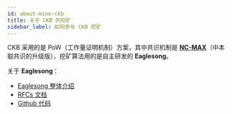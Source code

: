 ```yaml
---
id: about-mine-ckb
title: 关于 CKB 的挖矿
sidebar_label: 如何参与 CKB 挖矿
---
```


CKB 采用的是 PoW（工作量证明机制）方案，其中共识机制是 [**NC-MAX**](../../rfcs/0020-ckb-consensus-protocol/0020-ckb-consensus-protocol.zh.md)（中本聪共识的升级版），挖矿算法用的是自主研发的 **Eaglesong**。

关于 **Eaglesong**：
* [Eaglesong 整体介绍](https://mp.weixin.qq.com/s/CDkB-U1ep8NMoUIQ2Bd0XQ)
* [RFCs 文档](../../rfcs/0010-eaglesong/0010-eaglesong.zh.md)
* [Github 代码](https://github.com/nervosnetwork/eaglesong)


